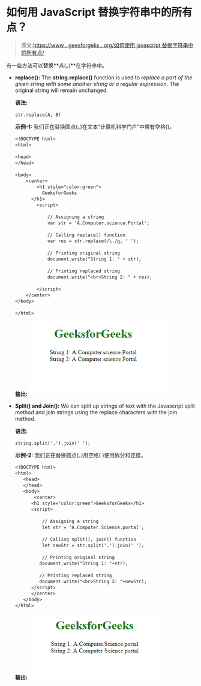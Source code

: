 # 如何用 JavaScript 替换字符串中的所有点？

> 原文:[https://www . geesforgeks . org/如何使用 javascript 替换字符串中的所有点/](https://www.geeksforgeeks.org/how-to-replace-all-dots-in-a-string-using-javascript/)

有一些方法可以替换**点(。)**在字符串中。

*   **replace():**
    The **string.replace()** function is used to *replace a part of the given string with some another string or a regular expression*. The original string will remain unchanged.

    **语法:**

    ```
    str.replace(A, B)
    ```

    **示例-1:** 我们正在替换圆点(。)在文本“计算机科学门户”中带有空格()。

    ```
    <!DOCTYPE html>
    <html>

    <head>
    </head>

    <body>
        <center>
            <h1 style="color:green">
              GeeksforGeeks
          </h1>
            <script>

                // Assigning a string 
                var str = 'A.Computer.science.Portal';

                // Calling replace() function 
                var res = str.replace(/\./g, ' ');

                // Printing original string
                document.write("String 1: " + str);

                // Printing replaced string
                document.write("<br>String 2: " + res);

            </script>
        </center>
    </body>

    </html>
    ```

    **输出:**
    ![](img/fb36b7f71e48da2243c78e2740a71e13.png)

*   **Split() and Join():** We can split up strings of text with the Javascript split method and join strings using the replace characters with the join method.

    **语法:**

    ```
    string.split('.').join(' ');
    ```

    **示例-2:** 我们正在替换圆点(。)用空格( )使用拆分和连接。

    ```
    <!DOCTYPE html>
    <html>
       <head>
       </head>
       <body>
           <center>
          <h1 style="color:green">GeeksforGeeks</h1>
          <script>

              // Assigning a string 
              let str = 'A.Computer.Science.portal';

              // Calling split(), join() function 
              let newStr = str.split('.').join(' ');

              // Printing original string
             document.write("String 1: "+str);

             // Printing replaced string
             document.write("<br>String 2: "+newStr);
          </script>
          </center>
       </body>
    </html>
    ```

    **输出:**
    ![](img/3a5e7feee19efc85c62bd723666b7c8f.png)